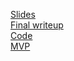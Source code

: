 [Slides]() <br>
[Final writeup]() <br>
[Code]() <br>
[MVP](https://github.com/lee-jin81/metis_project_4_classification/blob/main/mvp_classification.md)
